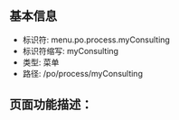 
## 基本信息

- 标识符: menu.po.process.myConsulting
- 标识符缩写: myConsulting
- 类型: 菜单
- 路径: /po/process/myConsulting

## 页面功能描述：




